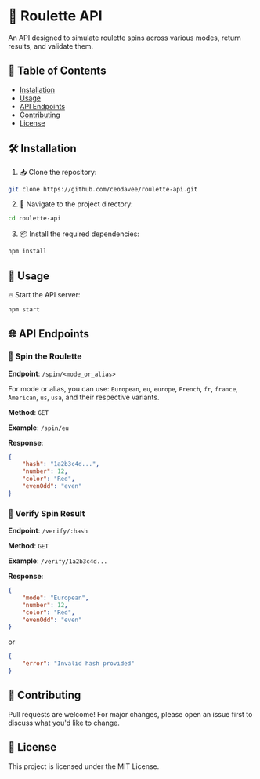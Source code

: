 # 🎲 Roulette API 

An API designed to simulate roulette spins across various modes, return results, and validate them.

## 📝 Table of Contents
- [Installation](#-installation)
- [Usage](#-usage)
- [API Endpoints](#-api-endpoints)
- [Contributing](#-contributing)
- [License](#-license)

## 🛠 Installation

1. 📥 Clone the repository:
```bash
git clone https://github.com/ceodavee/roulette-api.git
```

2. 📍 Navigate to the project directory:
```bash
cd roulette-api
```

3. 📦 Install the required dependencies:
```bash
npm install
```

## 🚀 Usage

🔥 Start the API server:

```bash
npm start
```

## 🌐 API Endpoints

### 🔄 Spin the Roulette

**Endpoint**: `/spin/<mode_or_alias>`

For mode or alias, you can use: `European`, `eu`, `europe`, `French`, `fr`, `france`, `American`, `us`, `usa`, and their respective variants.

**Method**: `GET`

**Example**: `/spin/eu`

**Response**:
```json
{
    "hash": "1a2b3c4d...",
    "number": 12,
    "color": "Red",
    "evenOdd": "even"
}
```

### 🔎 Verify Spin Result

**Endpoint**: `/verify/:hash`

**Method**: `GET`

**Example**: `/verify/1a2b3c4d...`

**Response**:
```json
{
    "mode": "European",
    "number": 12,
    "color": "Red",
    "evenOdd": "even"
}
```
or
```json
{
    "error": "Invalid hash provided"
}
```

## 🤝 Contributing

Pull requests are welcome! For major changes, please open an issue first to discuss what you'd like to change.

## 📜 License

This project is licensed under the MIT License.